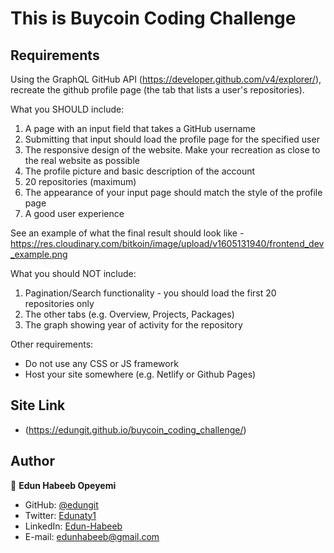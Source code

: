 # This is Buycoin Coding Challenge

## Requirements

Using the GraphQL GitHub API (https://developer.github.com/v4/explorer/), recreate the github profile page (the tab that lists a user's repositories). 

What you SHOULD include:
1. A page with an input field that takes a GitHub username
2. Submitting that input should load the profile page for the specified user
3. The responsive design of the website. Make your recreation as close to the real website as possible
4. The profile picture and basic description of the account
5. 20 repositories (maximum)
6. The appearance of your input page should match the style of the profile page
7. A good user experience

See an example of what the final result should look like - https://res.cloudinary.com/bitkoin/image/upload/v1605131940/frontend_dev_example.png

What you should NOT include:
1. Pagination/Search functionality - you should load the first 20 repositories only
2. The other tabs (e.g. Overview, Projects, Packages)
3. The graph showing year of activity for the repository

Other requirements:
- Do not use any CSS or JS framework
- Host your site somewhere (e.g. Netlify or Github Pages)

## Site Link
- (https://edungit.github.io/buycoin_coding_challenge/)


## Author

👤 **Edun Habeeb Opeyemi**
- GitHub: [@edungit](https://github.com/edungit)
- Twitter: [Edunaty1](https://twitter.com/Edunaty1)
- LinkedIn: [Edun-Habeeb](https://www.linkedin.com/in/edun-habeeb-635680131/)
- E-mail: [edunhabeeb@gmail.com](edunhabeeb@gmail.com)

